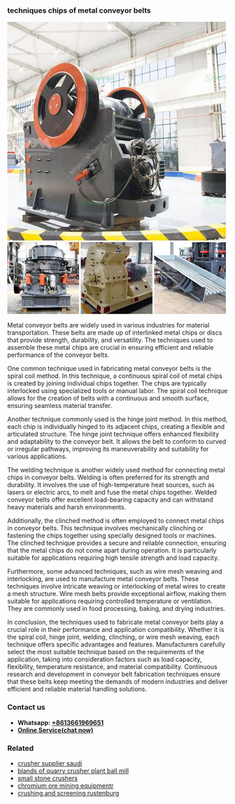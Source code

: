 <h3>techniques chips of metal conveyor belts</h3><img src='1706767297.jpg' alt=''><p>Metal conveyor belts are widely used in various industries for material transportation. These belts are made up of interlinked metal chips or discs that provide strength, durability, and versatility. The techniques used to assemble these metal chips are crucial in ensuring efficient and reliable performance of the conveyor belts.</p><p>One common technique used in fabricating metal conveyor belts is the spiral coil method. In this technique, a continuous spiral coil of metal chips is created by joining individual chips together. The chips are typically interlocked using specialized tools or manual labor. The spiral coil technique allows for the creation of belts with a continuous and smooth surface, ensuring seamless material transfer.</p><p>Another technique commonly used is the hinge joint method. In this method, each chip is individually hinged to its adjacent chips, creating a flexible and articulated structure. The hinge joint technique offers enhanced flexibility and adaptability to the conveyor belt. It allows the belt to conform to curved or irregular pathways, improving its maneuverability and suitability for various applications.</p><p>The welding technique is another widely used method for connecting metal chips in conveyor belts. Welding is often preferred for its strength and durability. It involves the use of high-temperature heat sources, such as lasers or electric arcs, to melt and fuse the metal chips together. Welded conveyor belts offer excellent load-bearing capacity and can withstand heavy materials and harsh environments.</p><p>Additionally, the clinched method is often employed to connect metal chips in conveyor belts. This technique involves mechanically clinching or fastening the chips together using specially designed tools or machines. The clinched technique provides a secure and reliable connection, ensuring that the metal chips do not come apart during operation. It is particularly suitable for applications requiring high tensile strength and load capacity.</p><p>Furthermore, some advanced techniques, such as wire mesh weaving and interlocking, are used to manufacture metal conveyor belts. These techniques involve intricate weaving or interlocking of metal wires to create a mesh structure. Wire mesh belts provide exceptional airflow, making them suitable for applications requiring controlled temperature or ventilation. They are commonly used in food processing, baking, and drying industries.</p><p>In conclusion, the techniques used to fabricate metal conveyor belts play a crucial role in their performance and application compatibility. Whether it is the spiral coil, hinge joint, welding, clinching, or wire mesh weaving, each technique offers specific advantages and features. Manufacturers carefully select the most suitable technique based on the requirements of the application, taking into consideration factors such as load capacity, flexibility, temperature resistance, and material compatibility. Continuous research and development in conveyor belt fabrication techniques ensure that these belts keep meeting the demands of modern industries and deliver efficient and reliable material handling solutions.</p><h3>Contact us</h3><ul><li><strong>Whatsapp:&nbsp;<a href="https://wa.me/8613661969651">+8613661969651</a></strong></li><li><a href="https://swt.shibang-china.com/?git&amp;zhl&amp;techniques chips of metal conveyor belts"><strong>Online Service(chat now)</strong></a></li></ul><h3>Related</h3><ul><li><a href='crusher supplier saudi.md'>crusher supplier saudi</a></li><li><a href='blands of quarry crusher plant ball mill.md'>blands of quarry crusher plant ball mill</a></li><li><a href='small stone crushers.md'>small stone crushers</a></li><li><a href='chromium ore mining equipmentr.md'>chromium ore mining equipmentr</a></li><li><a href='crushing and screening rustenburg.md'>crushing and screening rustenburg</a></li></ul>
